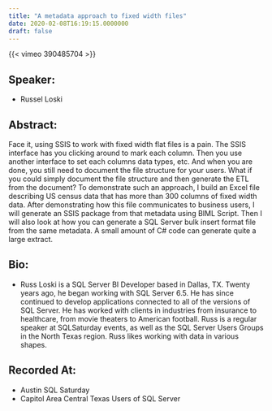 ```yaml
---
title: "A metadata approach to fixed width files"
date: 2020-02-08T16:19:15.0000000
draft: false
---
```


{{< vimeo 390485704 >}}

## Speaker:

 - Russel Loski

## Abstract:

<p>Face it, using SSIS to work with fixed width flat files is a pain.  The SSIS interface has you clicking around to mark each column. Then you use another interface to set each columns data types, etc.  And when you are done, you still need to document the file structure for your users.  What if you could simply document the file structure and then generate the ETL from the document? To demonstrate such an approach, I build an Excel file describing US census data that has more than 300 columns of fixed width data.  After demonstrating how this file communicates to business users, I will generate an SSIS package from that metadata using BIML Script.  Then I will also look at how you can generate a SQL Server bulk insert format file from the same metadata.  A small amount of C# code can generate quite a large extract.</p>

## Bio:

 - <p>Russ Loski is a SQL Server BI Developer based in Dallas, TX. Twenty years ago, he began working with SQL Server 6.5. He has since continued to develop applications connected to all of the versions of SQL Server. He has worked with clients in industries from insurance to healthcare, from movie theaters to American football.  Russ is a regular speaker at SQLSaturday events, as well as the SQL Server Users Groups in the North Texas region. Russ likes working with data in various shapes.</p>

## Recorded At:

 - Austin SQL Saturday
 - Capitol Area Central Texas Users of SQL Server

